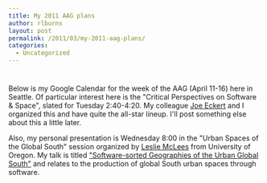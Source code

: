 ```yaml
---
title: My 2011 AAG plans
author: rlburns
layout: post
permalink: /2011/03/my-2011-aag-plans/
categories:
  - Uncategorized
---
```

# 

Below is my Google Calendar for the week of the AAG (April 11-16) here in Seattle. Of particular interest here is the "Critical Perspectives on Software & Space", slated for Tuesday 2:40-4:20. My colleague [Joe Eckert][1] and I organized this and have quite the all-star lineup. I'll post something else about this a little later. 

 [1]: http://staff.washington.edu/jeckert1/eckert_cv.pdf

Also, my personal presentation is Wednesday 8:00 in the "Urban Spaces of the Global South" session organized by [Leslie McLees][2] from University of Oregon. My talk is titled ["Software-sorted Geographies of the Urban Global South"][3] and relates to the production of global South urban spaces through software.

 [2]: http://www.linkedin.com/pub/leslie-mclees/5/371/200
 [3]: http://meridian.aag.org/callforpapers/program/AbstractDetail.cfm?AbstractID=35841